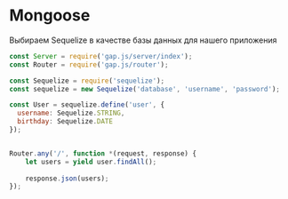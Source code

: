 # Mongoose

Выбираем Sequelize в качестве базы данных для нашего приложения

```javascript
const Server = require('gap.js/server/index');
const Router = require('gap.js/router');

const Sequelize = require('sequelize');
const sequelize = new Sequelize('database', 'username', 'password');

const User = sequelize.define('user', {
  username: Sequelize.STRING,
  birthday: Sequelize.DATE
});


Router.any('/', function *(request, response) {
    let users = yield user.findAll();
    
    response.json(users);
}); 
```
